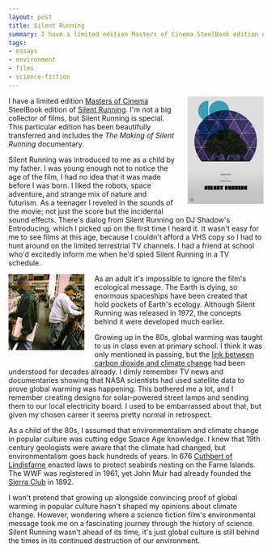 ```yaml
---
layout: post
title: Silent Running
summary: I have a limited edition Masters of Cinema SteelBook edition of Silent Running. I'm not a big collector of films, but Silent Running is special. This particular edition has been beautifully transferred and includes the The Making of Silent Running documentary.
tags:
- essays
- environment
- films
- science-fiction
---
```


<a href="http://www.creative-output.co.uk/post/25917113978"><img style="float: right; margin-left: 20px; margin-bottom: 20px" src="/images/silent-running-poster.png" alt="A new poster design for Silent Running" /></a>
I have a limited edition [Masters of Cinema](http://eurekavideo.co.uk/moc/catalogue/silent-running/) SteelBook edition of [Silent Running](http://uk.imdb.com/title/tt0067756/).  I'm not a big collector of films, but Silent Running is special.  This particular edition has been beautifully transferred and includes the _The Making of Silent Running_ documentary.

Silent Running was introduced to me as a child by my father.  I was young enough not to notice the age of the film, I had no idea that it was made before I was born.  I liked the robots, space adventure, and strange mix of nature and futurism.  As a teenager I reveled in the sounds of the movie; not just the score but the incidental sound effects.  There's dialog from Silent Running on DJ Shadow's Entroducing, which I picked up on the first time I heard it.  It wasn't easy for me to see films at this age, because I couldn't afford a VHS copy so I had to hunt around on the limited terrestrial TV channels.  I had a friend at school who'd excitedly inform me when he'd spied Silent Running in a TV schedule.

<img style="float: left; margin-right: 20px; margin-bottom: 20px" src="/images/endtroducing.png" alt="Just your favourite DJ saviour" /></a>
As an adult it's impossible to ignore the film's ecological message.  The Earth is dying, so enormous spaceships have been created that hold pockets of Earth's ecology.  Although Silent Running was released in 1972, the concepts behind it were developed much earlier.

Growing up in the 80s, global warming was taught to us in class even at primary school.  I think it was only mentioned in passing, but the [link between carbon dioxide and climate change](http://en.wikipedia.org/wiki/History_of_climate_change_science) had been understood for decades already.  I dimly remember TV news and documentaries showing that NASA scientists had used satellite data to prove global warming was happening.  This bothered me a lot, and I remember creating designs for solar-powered street lamps and sending them to our local electricity board.  I used to be embarrassed about that, but given my chosen career it seems pretty normal in retrospect.

As a child of the 80s, I assumed that environmentalism and climate change in popular culture was cutting edge Space Age knowledge.  I knew that 19th century geologists were aware that the climate had changed, but environmentalism goes back hundreds of years.  In 676 [Cuthbert of Lindisfarne](http://en.wikipedia.org/wiki/Cuthbert_of_Lindisfarne) enacted laws to protect seabirds nesting on the Farne Islands.  The WWF was registered in 1961, yet John Muir had already founded the [Sierra Club](http://en.wikipedia.org/wiki/Sierra_Club) in 1892.

I won't pretend that growing up alongside convincing proof of global warming in popular culture hasn't shaped my opinions about climate change.  However, wondering where a science fiction film's environmental message took me on a fascinating journey through the history of science.  Silent Running wasn't ahead of its time, it's just global culture is still behind the times in its continued destruction of our environment.
